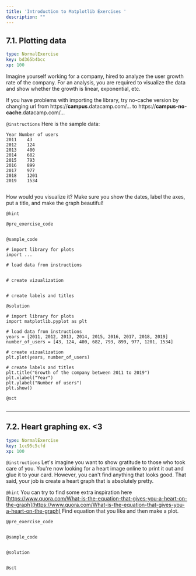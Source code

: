 ```yaml
---
title: 'Introduction to Matplotlib Exercises '
description: ""
---
```


## 7.1. Plotting data

```yaml
type: NormalExercise
key: bd365b4bcc
xp: 100
```

Imagine yourself working for a company, hired to analyze the user growth rate of the company. For an analysis, you are required to visualize the data and show whether the growth is linear, exponential, etc.

If you have problems with importing the library, try no-cache version by changing url from https://**campus**.datacamp.com/... to https://**campus-no-cache**.datacamp.com/...

`@instructions`
Here is the sample data:
 
```
Year Number of users
2011    43
2012    124
2013    400
2014    682
2015    793
2016    899
2017    977
2018    1201
2019    1534
 
```

How would you visualize it? Make sure you show the dates, label the axes, put a title, and make the graph beautiful!

`@hint`


`@pre_exercise_code`
```{python}

```

`@sample_code`
```{python}
# import library for plots
import ...

# load data from instructions


# create vizualization


# create labels and titles
```

`@solution`
```{python}
# import library for plots
import matplotlib.pyplot as plt

# load data from instructions
years = [2011, 2012, 2013, 2014, 2015, 2016, 2017, 2018, 2019]
number_of_users = [43, 124, 400, 682, 793, 899, 977, 1201, 1534]

# create vizualization
plt.plot(years, number_of_users)

# create labels and titles
plt.title("Growth of the company between 2011 to 2019")
plt.xlabel("Year")
plt.ylabel("Number of users")
plt.show()
```

`@sct`
```{python}

```

---

## 7.2. Heart graphing ex. <3

```yaml
type: NormalExercise
key: 1cc95c5cfd
xp: 100
```



`@instructions`
Let's imagine you want to show gratitude to those who took care of you. You're now looking for a heart image online to print it out and glue it to your card. However, you can't find anything that looks good. That said, your job is create a heart graph that is absolutely pretty.

`@hint`
You can try to find some extra inspiration here [https://www.quora.com/What-is-the-equation-that-gives-you-a-heart-on-the-graph](https://www.quora.com/What-is-the-equation-that-gives-you-a-heart-on-the-graph)
Find equation that you like and then make a plot.

`@pre_exercise_code`
```{python}

```

`@sample_code`
```{python}

```

`@solution`
```{python}

```

`@sct`
```{python}

```

